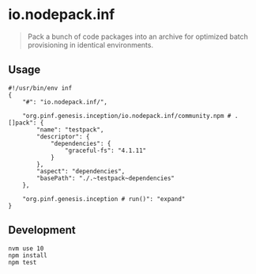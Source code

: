 io.nodepack.inf
===============

> Pack a bunch of code packages into an archive for optimized batch provisioning in identical environments.


Usage
-----

```
#!/usr/bin/env inf
{
    "#": "io.nodepack.inf/",

    "org.pinf.genesis.inception/io.nodepack.inf/community.npm # .[]pack": {
        "name": "testpack",
        "descriptor": {
            "dependencies": {
                "graceful-fs": "4.1.11"
            }
        },
        "aspect": "dependencies",
        "basePath": "./.~testpack~dependencies"
    },

    "org.pinf.genesis.inception # run()": "expand"
}
```


Development
-----------

    nvm use 10
    npm install
    npm test
